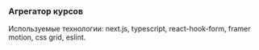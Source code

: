 ### Агрегатор курсов

Используемые технологии: next.js, typescript, react-hook-form, framer motion, css 
grid, eslint.
